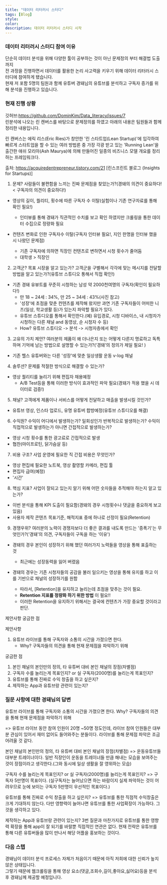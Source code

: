 ```yaml
---
title: "데이터 리터러시 스터디"
tags: [Blog]
style:
color:
description: 데이터 리터러시 스터디 시작
---
```

### 데이터 리터러시 스터디 참여 이유
단순히 데이터 분석을 위해 다양한 툴이 공부하는 것이 아닌 문제정의 부터 해결법 도출까지 <br/> 
전 과정을 진행하면서 데이터를 활용한 논리 사고력을 키우기 위해 데이터 리터러시 스터디에 참여하게 됐습니다. <br/>
현재 저 포함 5명의 팀원과 함께 유튜버 경돼님의 유튜브를 분석하고 구독자 증가를 위해 분석을 진행하고 있습니다. <br/>

### 현재 진행 상황
깃허브:https://github.com/DominKim/Data_literacy/issues/7 <br/>
린분석에 나오는 린 캔버스를 바탕으로 문제정의를 하였고 아래의 내용은 팀원들과 함께 정리한 내용입니다. <br/>

린 캔버스는 에릭 리스(Eric Ries)가 창안한 '린 스타트업(Lean Startup)'에 입각하여 빠르게 스타트업을 할 수 있는 여러 방법론 중 가장 각광 받고 있는 'Running Lean'을 출간한 애쉬 모리아(Ash Maurya)에 의해 만들어진 일종의 비즈니스 모델 개요를 정리하는 프레임워크다.

출처: https://acquiredentrepreneur.tistory.com/21 [린스프린트 블로그 (Insights for Startups)]

1. 문제? 사람들이 불편함을 느끼는 진짜 문제점을 찾았는가?(경돼의 의견이 중요하다! < 구독자의 의견이 중요하다!)

  - 영상의 길이, 퀄리티, 횟수에 따른 구독자 수 이탈(실험이나 기존 연구자료를 통해 확인 필요!)
    - 인터뷰를 통해 경돼가 직관적인 수치를 보고 확인 하였지만 크롤링을 통한 데이터 수집으로 정량화 필요

  - 컨텐츠 변화로 인한 구독자수 이탈(구독자 인터뷰 필요!, 지인 한명을 인터뷰 했을 시 나왔던 문제점)
    - 기존 구독자에 의하면 직장인 컨텐츠로 변하면서 시청 횟수가 줄어둠
    - 대학생 > 직장인

2. 고객군? 목표 시장을 알고 있는가? 고객군을 구별해서 각각에 맞는 메시지를 전달할 방법을 알고 있는가?(유튜브 스튜디오 통해서 직접 확인!)
  - 기존 경돼 유뷰트를 꾸준히 시청하는 남성 약 2000천여명의 구독자(확인이 필요하다!)
    - 만 18 ~ 24세 : 34%, 만 25 ~ 34세 : 43%(사진 참고)
    - '성장'에 초점을 맞춘 컨텐츠를 제작해 왔지만 과연 기존 구독자들이 어떠한 니즈(일상, 학교생활 등)가 있는지 파악할 필요가 있다.
    - 유튜브 스튜디오를 통해서 확인한다.(예) 유입경로, 시청 디바이스, 내 시청자가 시청하는 다른 채널 and 동영상, 순 시청자 수 등) 
    - How? 유튜브 스튜디오 -> 분석 -> 시청자층에서 확인

3. 고유의 가치 제안? 여러분의 제품이 왜 더나은지 또는 어떻게 다른지 명료하고 독특하며 기억에 남는 방법으로 설명할 수 있는가?(‘경돼’의 정의가 제일 필요! )
  - 기존 헬스 유튜버와는 다른 '성장'에 맞춘 일상생활 운동 v-log 채널

4. 솔루션? 문제를 적절한 방식으로 해결할 수 있는가?
  - 영상 퀄리티를 늘리기 위해 편집자 채용예정
    - A/B Test등을 통해 이러한 방식이 효과적인 파악 필요(경돼가 적용 했을 시 데이터로 검증!)

5. 채널? 고객에게 제품이나 서비스를 어떻게 전달하고 매출을 발생시킬 것인가?
  - 유튜브 영상, 인스타 업로드, 유명 유튜버 합방예정(유튜브 스튜디오를 해결)

6. 수익원? 수익이 어디에서 발생하는가? 일회성인가 반복적으로 발생하는가? 수익이 직접적으로 발생하는가 아니면 간접적으로 발생하는가?
  - 영상 시청 횟수를 통한 광고료로 간접적으로 발생
  - 협찬(마이프로틴, 닭가슴살 등)

7. 비용 구조? 사업 운영에 필요한 직 간접 비용은 무엇인가?
  - 영상 편집에 필요한 노트북, 영상 촬영할 카메라, 편집 툴
  - 편집자 급여(예정)
  - '시간'

8. 핵심 지표? 사업이 잘되고 있는지 알기 위해 어떤 숫자들을 추적해야 하는지 알고 있는가?
  - 이번 분석을 통해 KPI 도출이 필요함(경돼의 경우 시청횟수나 댓글을 중요하게 보고 있음)
  - 사용자 제작 콘텐츠 목표기준, 해적지표 중에 하나로 선정이 필요(Retention)

9. 경쟁우위? 여러분의 노력이 경쟁자보다 더 좋은 결과를 내도록 만드는 '증폭기'는 무엇인가?(‘경돼’의 의견, 구독자들이 구독을 하는 ‘이유')
  - 경돼의 경우 본인이 성장하기 위해 했던 여러가지 노력들을 영상을 통해 표출하는 것
    - 최근에는 성장동력을 잃어 버렸음

- 경돼의 경우는 기존 시청자들의 공감을 불러 일으키는 영상을 통해 유지를 하고 이를 기반으로 채널의 성장하기를 원함
  - 따라서, [Retention]을  유지하고 늘리는데 초점을 맞추는 것이 필요.
  - __Retention 지표를 정량화 하기 위한 방법__ 이 필요!!
  - 이러한 Retention을 유지하기 위해서는 결국에 컨텐츠가 가장 중요할 것이라고 판단.


제안사항 궁금한 점

제안사항
1. 유튜브 라이브를 통해 구독자와 소통의 시간을 가졌으면 한다.
    - Why? 구독자들의 의견을 통해 현재 문제점을 파악하기 위해


궁금한 점
1. 본인 채널의 본인만의 정의, 타 유튜버 대비 본인 채널의 장점(차별점)
2. 구독자 수를 늘리는게 목표인지? or 실 구독자(2000명)를 늘리는게 목표인지?
3. 유튜브를 통해 진짜로 수익 창출을 하고 싶은지?
4. 제작하는 App과 유튜브랑 관련이 있는지?

### 질문 사항에 대한 경돼님의 답변


유튜브 라이브를 통해 구독자와 소통의 시간을 가졌으면 한다.
Why? 구독자들의 의견을 통해 현재 문제점을 파악하기 위해

=> 유튜브 라이브 동안 참여 인원이 20명 ~50명 정도인데, 라이브 참여 인원들은 대부분 관심이 있어서 재미 없어도 들어와주는 분들이다. 라이브를 통해 문제점 파악은 조금 어려울 것 같다. 

본인 채널의 본인만의 정의, 타 유튜버 대비 본인 채널의 장점(차별점)
=> 운동유튜브들 대부분 트레이너이다. 일반 직장인이 운동을 트레이너들 만큼 해내는 모습을 보여주는 것이 장점이라고 생각한다.(그와 동시에 일상 생활을 잘 영위하는 모습)

구독자 수를 늘리는게 목표인지? or 실 구독자(2000명)를 늘리는게 목표인지?
=> 구독자 5만명이 목표이다. (실구독자는 늘어났으면 하는 바람이지 실제 파악하는 것이 어려우므로 눈에 보이는 구독자 5만명이 우선적인 목표이다.)


유튜브를 통해 진짜로 수익 창출을 하고 싶은지?
=> 유튜브를 통한 직점적 수익창출은 크게 기대하지 않는다. 다만 영향력이 늘어나면 유튜브를 통한 사업확장이 가능하다. 그것을 생각하고 있다.

제작하는 App과 유튜브랑 관련이 있는지?
3번 질문과 마찬가지로 유튜브를 통한 영향력 확장을 통해 app이 잘 되기를 바랄뿐 직접적인 연관은 없다. 현재 전략은 유튜브를 통해 다른 유튜버들을 많이 만나서 해당 어플을 홍보하는 것이다.


### 다음 스텝
경돼님이 데이터 분석 프로세스 자체가 처음이기 때문에 아직 저희에 대한 신뢰가 높지 않은 상태입니다. <br/>
그렇기 때문에 웹크롤링을 통해 영상 요소(댓글,조회수,길이,좋아요,싫어요)등을 분석 후 경돼님께 제공할 예정입니다.
